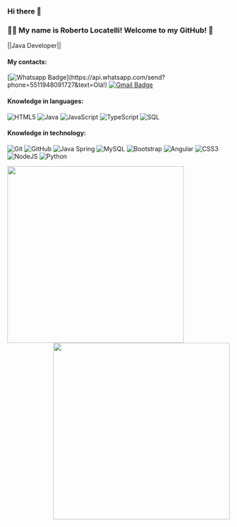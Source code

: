 ### Hi there 👋

### :man_technologist: My name is Roberto Locatelli! Welcome to my GitHub! 👋 

||Java Developer||

#### My contacts:
[![Whatsapp Badge](https://img.shields.io/badge/-Whatsapp-4CA143?style=flat-square&labelColor=4CA143&logo=whatsapp&logoColor=white&link=https://api.whatsapp.com/send?phone=5511948091727&text=Olá!)](https://api.whatsapp.com/send?phone=5511948091727&text=Olá!)
[![Gmail Badge](https://img.shields.io/badge/-Gmail-c14438?style=flat-square&logo=Gmail&logoColor=white&link=mailto:rlocatelli02@gmail.com)](mailto:rlocatelli02@gmail.com)

#### Knowledge in languages:
![HTML5](https://img.shields.io/badge/-HTML5-000000?style=flat&logo=html5)
![Java](https://img.shields.io/badge/-Java-000000?style=flat&logo=java)
![JavaScript](https://img.shields.io/badge/-JavaScript-000000?style=flat&logo=javascript)
![TypeScript](https://img.shields.io/badge/-TypeScript-000000?style=flat&logo=typescript)
![SQL](https://img.shields.io/badge/-SQL-000000?style=flat&logo=postgresql)

#### Knowledge in technology:
![Git](https://img.shields.io/badge/-Git-222222?style=flat&logo=git&logoColor=F05032)
![GitHub](https://img.shields.io/badge/-GitHub-222222?style=flat&logo=github&logoColor=181717)
![Java Spring](https://img.shields.io/badge/-Spring-222222?style=flat&logo=spring&logoColor=6DB33F)
![MySQL](https://img.shields.io/badge/-MySQL-black?style=flat-square&logo=mysql)
![Bootstrap](https://img.shields.io/badge/-Bootstrap-563D7C?style=flat-square&logo=bootstrap)
![Angular](https://img.shields.io/badge/-Angular-DD0031?style=flat-square&logo=angular)
![CSS3](https://img.shields.io/badge/-CSS3-000000?style=flat&logo=css3)
![NodeJS](https://img.shields.io/badge/-NodeJS-DD0031?style=flat-square&logo=NodeJS)
![Python](https://img.shields.io/badge/python-%2314354C.svg?style=flat-square&logo=python&logoColor=white)

<img align="left"  width="400px" src="https://github-readme-stats.vercel.app/api/top-langs/?username=RobertoLocatelli02&layout=compact&theme=vision-friendly-dark" />
 <img align="right" width="400px" src="https://github-readme-stats.vercel.app/api?username=RobertoLocatelli02&show_icons=true,css&layout=compact&theme=vision-friendly-dark" />

